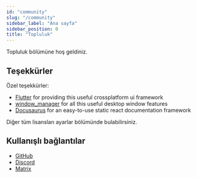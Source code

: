 ```yaml
---
id: "community"
slug: "/community"
sidebar_label: "Ana sayfa"
sidebar_position: 0
title: "Topluluk"
---
```


Topluluk bölümüne hoş geldiniz.

## Teşekkürler

Özel teşekkürler:

* [Flutter](https://github.com/flutter/flutter) for providing this useful crossplatform ui framework
* [window_manager](https://github.com/leanflutter/window_manager) for all this useful desktop window features
* [Docusaurus](https://github.com/facebook/docusaurus) for an easy-to-use static react documentation framework

Diğer tüm lisansları ayarlar bölümünde bulabilirsiniz.

## Kullanışlı bağlantılar

* [GitHub](https://github.com/LinwoodDev/Butterfly)
* [Discord](https://go.linwood.dev/discord)
* [Matrix](https://go.linwood.dev/matrix)
